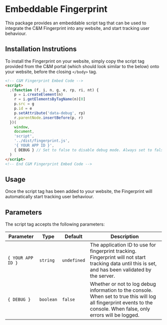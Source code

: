 # Embeddable Fingerprint

This package provides an embeddable script tag that can be used to integrate the C&M Fingerprint into any website, and start tracking user behaviour.

## Installation Instrutions

To install the Fingerprint on your website, simply copy the script tag provided from the C&M portal (which should look similar to the below) onto your website, before the closing `</body>` tag.

```html
<!-- C&M Fingerprint Embed Code -->
<script>
  ;(function (f, i, n, g, e, rp, ri, nt) {
    p = i.createElement(n)
    r = i.getElementsByTagName(n)[0]
    p.src = g
    p.id = e
    p.setAttribute('data-debug', rp)
    r.parentNode.insertBefore(p, r)
  })(
    window,
    document,
    'script',
    '../dist/fingerprint.js',
    '{ YOUR APP ID }',
    { DEBUG } // Set to false to disable debug mode. Always set to false in production.
  )
</script>
<!-- End C&M Fingerprint Embed Code -->
```

## Usage

Once the script tag has been added to your website, the Fingerprint will automatically start tracking user behaviour.

## Parameters

The script tag accepts the following parameters:

| Parameter         | Type      | Default     | Description                                                                                                                                                           |
| ----------------- | --------- | ----------- | --------------------------------------------------------------------------------------------------------------------------------------------------------------------- |
| `{ YOUR APP ID }` | `string`  | `undefined` | The application ID to use for fingerprint tracking. Fingerprint will not start tracking data until this is set, and has been validated by the server.                 |
| `{ DEBUG }`       | `boolean` | `false`     | Whether or not to log debug information to the console. When set to true this will log all fingerprint events to the console. When false, only errors will be logged. |
